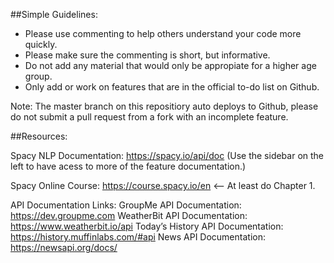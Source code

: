 ##Simple Guidelines:

- Please use commenting to help others understand your code more quickly.
- Please make sure the commenting is short, but informative.
- Do not add any material that would only be appropiate for a higher age group.
- Only add or work on features that are in the official to-do list on Github. 

Note: The master branch on this repositiory auto deploys to Github, please do not submit a pull request from a fork with an incomplete feature.

##Resources: 

Spacy NLP Documentation: 
	https://spacy.io/api/doc (Use the sidebar on the left to have acess to more of the feature documentation.)

Spacy Online Course: 
	https://course.spacy.io/en <-- At least do Chapter 1. 

API Documentation Links:
	GroupMe API Documentation: https://dev.groupme.com
	WeatherBit API Documentation: https://www.weatherbit.io/api
	Today’s History API Documentation: https://history.muffinlabs.com/#api
	News API Documentation: https://newsapi.org/docs/